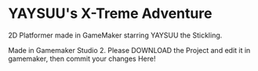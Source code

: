 # YAYSUU's X-Treme Adventure
2D Platformer made in GameMaker starring YAYSUU the Stickling.

Made in Gamemaker Studio 2. Please DOWNLOAD the Project and edit it in gamemaker, then commit your changes Here!
